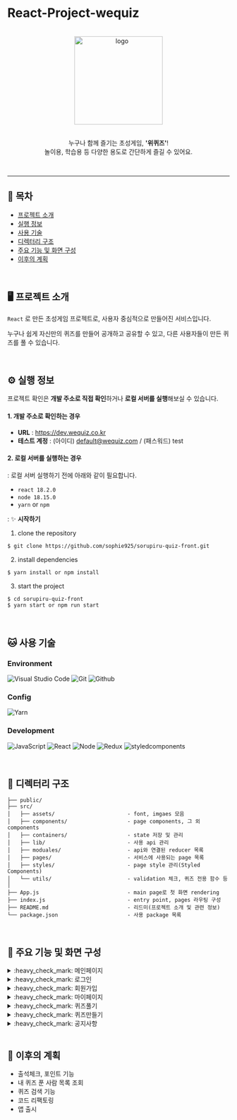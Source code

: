 # React-Project-wequiz

<br />

<div align="center">
  <img width="200" alt="logo" src="https://github.com/sophie925/wequiz-front/assets/89984685/b2cbd0b6-8eee-43e0-9646-85079d55d2e0.jpg" />
  <p>
    <br />
    누구나 함께 즐기는 초성게임, <strong>'위퀴즈'</strong>!
    <br />
    놀이용, 학습용 등 다양한 용도로 간단하게 즐길 수 있어요.
  </p>
</div>
<br />

---

## :bookmark_tabs: 목차
- [프로젝트 소개](#desktop_computer-프로젝트-소개)
- [실행 정보](#gear-실행-정보)
- [사용 기술](#cat-사용-기술)
- [디렉터리 구조](#bricks-디렉터리-구조)
- [주요 기능 및 화면 구성](#pushpin-주요-기능-및-화면-구성)
- [이후의 계획](#dart-이후의-계획)

<br />

## :desktop_computer: 프로젝트 소개
`React` 로 만든 초성게임 프로젝트로, 사용자 중심적으로 만들어진 서비스입니다.

누구나 쉽게 자신만의 퀴즈를 만들어 공개하고 공유할 수 있고, 다른 사용자들이 만든 퀴즈를 풀 수 있습니다.

<br />

## :gear: 실행 정보
프로젝트 확인은 **개발 주소로 직접 확인**하거나 **로컬 서버를 실행**해보실 수 있습니다.

#### 1. 개발 주소로 확인하는 경우
- **URL** : <https://dev.wequiz.co.kr><br />
- **테스트 계정** : (아이디) default@wequiz.com / (패스워드) test

#### 2. 로컬 서버를 실행하는 경우<br/>
: 로컬 서버 실행하기 전에 아래와 같이 필요합니다.
  - `react 18.2.0`
  - `node 18.15.0`
  - `yarn` or `npm`

: :sparkles: **시작하기**
  1. clone the repository
  ``` bash
  $ git clone https://github.com/sophie925/sorupiru-quiz-front.git
  ```
  2. install dependencies
  ``` bash
  $ yarn install or npm install
  ```
  3. start the project
  ``` bash
  $ cd sorupiru-quiz-front
  $ yarn start or npm run start
  ```
<br />

## :cat: 사용 기술

### Environment
![Visual Studio Code](https://img.shields.io/badge/Visual%20Studio%20Code-007ACC?style=for-the-badge&logo=Visual%20Studio%20Code&logoColor=white)
![Git](https://img.shields.io/badge/Git-F05032?style=for-the-badge&logo=Git&logoColor=white)
![Github](https://img.shields.io/badge/GitHub-181717?style=for-the-badge&logo=GitHub&logoColor=white)

### Config
![Yarn](https://img.shields.io/badge/yarn-2C8EBB?style=for-the-badge&logo=Yarn&logoColor=white)

### Development
![JavaScript](https://img.shields.io/badge/JavaScript-F7DF1E?style=for-the-badge&logo=Javascript&logoColor=white)
![React](https://img.shields.io/badge/React-20232A?style=for-the-badge&logo=react&logoColor=61DAFB)
![Node](https://img.shields.io/badge/node.js-339933?style=for-the-badge&logo=Node.js&logoColor=white)
![Redux](https://img.shields.io/badge/Redux-764ABC?style=for-the-badge&logo=Redux&logoColor=white)
![styledcomponents](https://img.shields.io/badge/styledcomponents-DB7093?style=for-the-badge&logo=styledcomponents&logoColor=white)

<br />

## :bricks: 디렉터리 구조

```
├── public/
├── src/
│   ├── assets/                       - font, imgaes 모음
│   ├── components/                   - page components, 그 외 components
│   ├── containers/                   - state 저장 및 관리
│   ├── lib/                          - 사용 api 관리
│   ├── moduales/                     - api와 연결된 reducer 목록
│   ├── pages/                        - 서비스에 사용되는 page 목록
│   ├── styles/                       - page style 관리(Styled Components)
│   └── utils/                        - validation 체크, 퀴즈 전용 함수 등
│
├── App.js                            - main page로 첫 화면 rendering
├── index.js                          - entry point, pages 라우팅 구성
├── README.md                         - 리드미(프로젝트 소개 및 관련 정보)
└── package.json                      - 사용 package 목록
```

<br />

## :pushpin: 주요 기능 및 화면 구성

<details>
  <summary>:heavy_check_mark: 메인페이지</summary>
  <br />
  
  - 권한(로그인 여부)에 따른 Header 및 화면 구성 변경
  - **반응형 Header 구현**
  - 사용자가 가장 최근에 진행 중인 퀴즈를 노출
  - 가장 인기 있는 퀴즈 상위 5개를 노출
  - 퀴즈에 대한 **좋아요, 북마크, 카카오톡 공유 기능** 제공
  
  
  |로그인전-메인(웹버전)|로그인전-메인(모바일버전)|
  |---|---|
  |![image](https://github.com/sophie925/wequiz-front/assets/89984685/c1831fb9-b9ad-46ac-a464-c22156550d6a.jpg)|![image](https://github.com/sophie925/wequiz-front/assets/89984685/18c7ec28-6abc-4e2d-b7eb-cce5fe560b86.jpg)|
  
  |로그인후-메인(웹버전)|로그인후-메인(모바일버전)|
  |---|---|
  |![image](https://github.com/sophie925/wequiz-front/assets/89984685/7344182a-7b8e-4e96-b27a-b78db3eb95fa.jpg)|![image](https://github.com/sophie925/wequiz-front/assets/89984685/60a6a0f1-c64d-4824-8838-bb97495bad71.jpg)|

  |좋아요|찜하기|공유하기|공유하기(팝업)-카카오톡|
  |---|---|---|---|
  |![image](https://github.com/sophie925/sorupiru-quiz-front/assets/89984685/90b53501-2620-435c-860f-8fb1b2ab2bb3)|![image](https://github.com/sophie925/sorupiru-quiz-front/assets/89984685/a24767d2-fa69-4be8-ac95-3c683db25416)|![image](https://github.com/sophie925/sorupiru-quiz-front/assets/89984685/8ade7271-5213-4745-912d-79d450c88ed1)|![image](https://github.com/sophie925/sorupiru-quiz-front/assets/89984685/3c75b053-5857-4282-95bd-3014591b8839)|
  <br />
</details>

<details>
  <summary>:heavy_check_mark: 로그인</summary>
  <br />
  
  - ID / PASSWORD 방식 로그인
  - **로그인 시 발급된 Access token** 으로 REST API 호출 전 **Axios의 interceptor 를 활용**해 검증
  - **Access token 만료 시 Refresh token 을 통한 토큰 갱신**
  - 이메일 인증을 통한 비밀번호 재설정
  
  |로그인|재설정용 이메일전송|비밀번호 재설정|
  |---|---|---|
  |![image](https://github.com/sophie925/wequiz-front/assets/89984685/3aa23983-a46e-4c6c-8923-31b7e72afac5.jpg)|![image](https://github.com/sophie925/sorupiru-quiz-front/assets/89984685/7a7d59e8-9fd9-4112-8a6e-eac77384cee3)|![image](https://github.com/sophie925/sorupiru-quiz-front/assets/89984685/b750ce17-46b1-405c-957f-a746f3bf08e0)|
  <br />
</details>

<details>
  <summary>:heavy_check_mark: 회원가입</summary>
  <br />

  - Authentication key 를 사용한 이메일 인증 방식 회원가입
  
  |회원가입|로딩화면|이메일전송|
  |---|---|---|
  |![image](https://github.com/sophie925/wequiz-front/assets/89984685/1ba021c7-c686-4719-91b2-7214a84da163.jpg)|![image](https://github.com/sophie925/sorupiru-quiz-front/assets/89984685/7d6ba6b5-2b2e-4400-8e46-a3a8fceb826f)|![image](https://github.com/sophie925/sorupiru-quiz-front/assets/89984685/6059b41c-0db6-4467-8434-a1ce076afcd1)|
  
  |이메일확인|계정생성|계정생성-필수체크|계정생성-전체체크|
  |---|---|---|---|
  |![image](https://github.com/sophie925/sorupiru-quiz-front/assets/89984685/272bde07-f720-4474-8c2b-9352a5ac78d6)|![image](https://github.com/sophie925/sorupiru-quiz-front/assets/89984685/c75bfd50-4649-49f3-aa6d-380caf762c72)|![image](https://github.com/sophie925/sorupiru-quiz-front/assets/89984685/311ac5f8-39c4-475d-a927-32570fce553f)|![image](https://github.com/sophie925/sorupiru-quiz-front/assets/89984685/56d0eb84-8d3c-429b-9cc7-208fb47224d3)|
  <br />
</details>

<details>
  <summary>:heavy_check_mark: 마이페이지</summary>
  <br />
  
  - 로그인 사용자 전용 페이지로, 진입 시 로그인 여부 확인
  - 회원정보 조회, 수정 및 비밀번호 변경 기능 제공
  - 북마크한 퀴즈 목록 모아보기 제공
  - 내가 만든 퀴즈 목록 및 상세조회 제공
  - 내 퀴즈 상태를 통해 시도한 퀴즈 개수, 정답률 등 제공
  
  |마이페이지|나의 정보|회원정보수정|비밀번호변경|
  |---|---|---|---|
  |![image](https://github.com/sophie925/wequiz-front/assets/89984685/e209c8da-d924-45b0-ba16-7e81bdca58e9.jpg)|![image](https://github.com/sophie925/wequiz-front/assets/89984685/fd1505b6-7059-431e-b877-8224a7bdd275.jpg)|![image](https://github.com/sophie925/sorupiru-quiz-front/assets/89984685/ab796d66-2104-449b-8b16-d56a35945e0b)|![image](https://github.com/sophie925/sorupiru-quiz-front/assets/89984685/6a31392f-ea8a-4ad2-a66a-00a65bb9cfc7)|
  
  |찜한 퀴즈|내 퀴즈|내 퀴즈(상세조회)|
  |---|---|---|
  |![image](https://github.com/sophie925/sorupiru-quiz-front/assets/89984685/2cfeb624-3803-453c-8cd6-870b39f52950)|![image](https://github.com/sophie925/sorupiru-quiz-front/assets/89984685/f8e8a406-180b-406d-900a-45c309d56d97)|![image](https://github.com/sophie925/sorupiru-quiz-front/assets/89984685/60f9a088-7ee9-4093-8a94-0bf1e152afe7)|
  <br />
</details>

<details>
  <summary>:heavy_check_mark: 퀴즈풀기</summary>
  <br />
  
  - **상태, 카테고리, 최신순/인기순 등 다양한 조회 조건 제공**
  - 퀴즈 목록에 **Intersection Observer를 이용한 무한스크롤 적용**
  - 타이머를 통한 시간 초과 기능
  - 풀던 퀴즈의 마지막 상태(정답/오답, 힌트 사용 여부) 저장을 통한 **이어하기 기능 제공**
  - 정답률, 정답, 오답의 개수를 퀴즈 결과 화면에서 표시
  
  |목록조회-기본|목록조회-상태조건|목록조회-카테고리조건|무한스크롤|
  |---|---|---|---|
  |![image](https://github.com/sophie925/sorupiru-quiz-front/assets/89984685/55fd0c53-2573-4f38-8fd9-6924745cea11)|![image](https://github.com/sophie925/sorupiru-quiz-front/assets/89984685/cb0a30f5-9496-4930-b75a-d0f82476105b)|![image](https://github.com/sophie925/sorupiru-quiz-front/assets/89984685/dc54603a-ea94-4cad-9a47-766a6e57e393)|![image](https://github.com/sophie925/sorupiru-quiz-front/assets/89984685/fe7f82ec-5e80-46f6-b502-840d77f7c361.jpg)|
  
  |퀴즈풀기(상세)|힌트조회|결과조회|답안지확인|
  |---|---|---|---|
  |![image](https://github.com/sophie925/wequiz-front/assets/89984685/31d5d768-7018-4f4a-8ce6-ef3934510675.jpg)|![image](https://github.com/sophie925/sorupiru-quiz-front/assets/89984685/2e54d28c-cefe-4584-82fc-40cd866df422)|![image](https://github.com/sophie925/wequiz-front/assets/89984685/59806fb4-cb25-4889-b015-4e7f3a12c055.jpg)|![image](https://github.com/sophie925/wequiz-front/assets/89984685/fe5990e9-1f10-4bb1-8453-adc262deff20.jpg)|
  
  |힌트사용(팝업)|정답|오답|시간초과|
  |---|---|---|---|
  |![image](https://github.com/sophie925/sorupiru-quiz-front/assets/89984685/b572801e-75d8-4499-800e-d4356187a22c)|![image](https://github.com/sophie925/wequiz-front/assets/89984685/2fee3188-0c55-4ccc-8116-1d46f9f41960.jpg)|![image](https://github.com/sophie925/wequiz-front/assets/89984685/7c5a33b5-e381-4b98-a7b0-35d3d018b181.jpg)|![image](https://github.com/sophie925/wequiz-front/assets/89984685/c67b9d29-e578-4ac1-9c0e-85b55cdd8eef.jpg)|
  <br />
</details>

<details>
  <summary>:heavy_check_mark: 퀴즈만들기</summary>
  <br />
  
  - 총 3단계로 진행: 기본정보 → 퀴즈 내용 → 최종 확인
    - 기본 정보 : 퀴즈 관련 정보(제목, 카테고리, 퀴즈개수, 공개여부 등 ) 작성
    - 퀴즈 정보 : 지정된 개수만큼 퀴즈(정답, 힌트) 리스트 작성
    - 최종 확인 : 앞서 작성했던 내용 확인 후 퀴즈 완성
  
  |기본정보|퀴즈정보|퀴즈완료안내(팝업)|최종확인|
  |---|---|---|---|
  |![image](https://github.com/sophie925/wequiz-front/assets/89984685/7e64c010-56e3-4aa7-ac5d-8fe65e4989c93.jpg)|![image](https://github.com/sophie925/wequiz-front/assets/89984685/45b8fbe0-385f-4682-a883-82e3213e38c7.jpg)|![image](https://github.com/sophie925/wequiz-front/assets/89984685/d24598a1-6592-491c-8054-aab8a1caa6ff.jpg)|![image](https://github.com/sophie925/wequiz-front/assets/89984685/dc65da36-1827-4aeb-8768-2f13aa3bc1ce.jpg)|
  <br />
</details>

<details>
  <summary>:heavy_check_mark: 공지사항</summary>
  <br />

  - 공지사항 목록 조회 및 상세조회, 등록, 수정 기능
  - 관리자 권한 여부에 따라 글쓰기 버튼 노출
  
  |공지사항 목록|공지사항 상세조회|공지사항 목록(관리자)|공지사항 목록|
  |---|---|---|---|
  |![image](https://github.com/sophie925/wequiz-front/assets/89984685/30a9352a-662b-4495-a378-f5ae0c6f932c.jpg)|![image](https://github.com/sophie925/wequiz-front/assets/89984685/2a9a40dc-247d-44f3-826a-505b105b3187.jpg)|![image](https://github.com/sophie925/wequiz-front/assets/89984685/18800fa8-de03-40ad-85ac-0a551cee6923.jpg)|![image](https://github.com/sophie925/wequiz-front/assets/89984685/aa2239bb-9a07-4cf4-afce-65076b07e90b.jpg)|
</details>

<br />

## :dart: 이후의 계획
- 출석체크, 포인트 기능
- 내 퀴즈 푼 사람 목록 조회
- 퀴즈 검색 기능
- 코드 리팩토링
- 앱  출시

